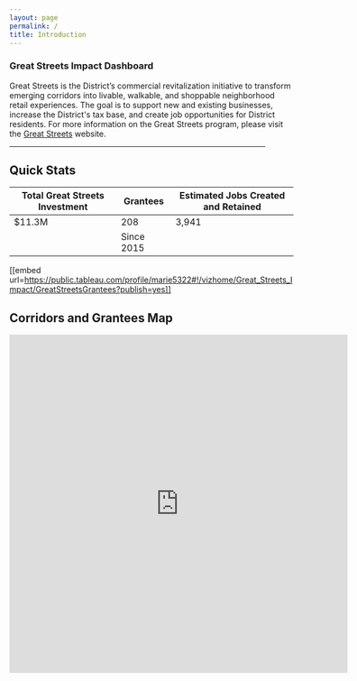 ```yaml
---
layout: page
permalink: /
title: Introduction
---
```


<h3>
Great Streets Impact Dashboard
</h3>

Great Streets is the District’s commercial revitalization initiative to transform emerging corridors into livable, walkable, and shoppable neighborhood retail experiences.  The goal is to support new and existing businesses, increase the District's tax base, and create job opportunities for District residents. For more information on the Great Streets program, please visit the <a href ="http://greatstreets.dc.gov/">Great Streets</a> website. 

<hr style="width: 454px; margin:1em 0">

<h2> Quick Stats</h2>

<div class="datatable">
	<table>
		<thead>
			<tr><th>Total Great Streets Investment</th><th>Grantees</th><th>Estimated Jobs Created and Retained</th></tr>
		</thead>
		<tbody>
			<tr class="headline-data"><td>$11.3M</td><td>208</td><td>3,941</td></tr>	
			<tr><td></td><td>Since 2015</td><td></td></tr>
		</tbody>
	</table>
</div>

[[embed url=https://public.tableau.com/profile/marie5322#!/vizhome/Great_Streets_Impact/GreatStreetsGrantees?publish=yes]]

<h2>Corridors and Grantees Map</h2>

 <iframe src="http://dcgis.maps.arcgis.com/apps/View/index.html?appid=51533acf6855478da2ceb0736444014d" style="border:0px #ffffff none;" name="myiFrame" scrolling="no" frameborder="1" marginheight="0px" marginwidth="0px" height="600px" width="600px"></iframe>

